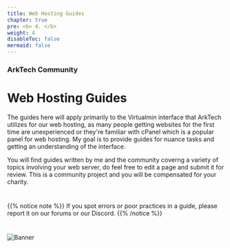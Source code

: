```yaml
---
title: Web Hosting Guides
chapter: true
pre: <b> 4. </b>
weight: 4
disableToc: false
mermaid: false
---
```



### ArkTech Community
# Web Hosting Guides

The guides here will apply primarily to the Virtualmin interface that ArkTech utilizes for our web hosting, as many people getting websites for the first time are unexperienced or they're familiar with cPanel which is a popular panel for web hosting. 
My goal is to provide guides for nuance tasks and getting an understanding of the interface.

You will find guides written by me and the community coverng a variety of topics involving your web server, do feel free to edit a page and submit it for review. This is a community project and you will be compensated for your charity.

# 
{{% notice note %}}
If you spot errors or poor practices in a guide, please report it on our forums or our Discord.
{{% /notice %}}

#
![Banner](/images/fishy.gif)